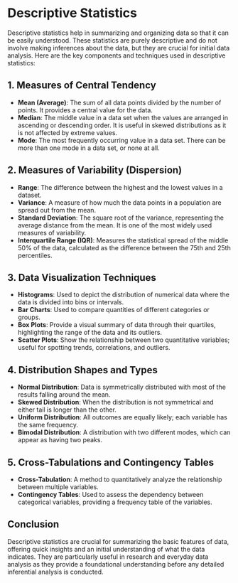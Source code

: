# Descriptive Statistics

Descriptive statistics help in summarizing and organizing data so that it can be easily understood. These statistics are purely descriptive and do not involve making inferences about the data, but they are crucial for initial data analysis. Here are the key components and techniques used in descriptive statistics:

## 1. Measures of Central Tendency
- **Mean (Average)**: The sum of all data points divided by the number of points. It provides a central value for the data.
- **Median**: The middle value in a data set when the values are arranged in ascending or descending order. It is useful in skewed distributions as it is not affected by extreme values.
- **Mode**: The most frequently occurring value in a data set. There can be more than one mode in a data set, or none at all.

## 2. Measures of Variability (Dispersion)
- **Range**: The difference between the highest and the lowest values in a dataset.
- **Variance**: A measure of how much the data points in a population are spread out from the mean.
- **Standard Deviation**: The square root of the variance, representing the average distance from the mean. It is one of the most widely used measures of variability.
- **Interquartile Range (IQR)**: Measures the statistical spread of the middle 50% of the data, calculated as the difference between the 75th and 25th percentiles.

## 3. Data Visualization Techniques
- **Histograms**: Used to depict the distribution of numerical data where the data is divided into bins or intervals.
- **Bar Charts**: Used to compare quantities of different categories or groups.
- **Box Plots**: Provide a visual summary of data through their quartiles, highlighting the range of the data and its outliers.
- **Scatter Plots**: Show the relationship between two quantitative variables; useful for spotting trends, correlations, and outliers.

## 4. Distribution Shapes and Types
- **Normal Distribution**: Data is symmetrically distributed with most of the results falling around the mean.
- **Skewed Distribution**: When the distribution is not symmetrical and either tail is longer than the other.
- **Uniform Distribution**: All outcomes are equally likely; each variable has the same frequency.
- **Bimodal Distribution**: A distribution with two different modes, which can appear as having two peaks.

## 5. Cross-Tabulations and Contingency Tables
- **Cross-Tabulation**: A method to quantitatively analyze the relationship between multiple variables.
- **Contingency Tables**: Used to assess the dependency between categorical variables, providing a frequency table of the variables.

## Conclusion

Descriptive statistics are crucial for summarizing the basic features of data, offering quick insights and an initial understanding of what the data indicates. They are particularly useful in research and everyday data analysis as they provide a foundational understanding before any detailed inferential analysis is conducted.

